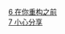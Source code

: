 [6 在你重构之前](./97ThingsEveryProgrammerShouldKnow/06-BeforeYouRefactor.md)  
[7 小心分享](./97ThingsEveryProgrammerShouldKnow/07-BewareTheShare.md)